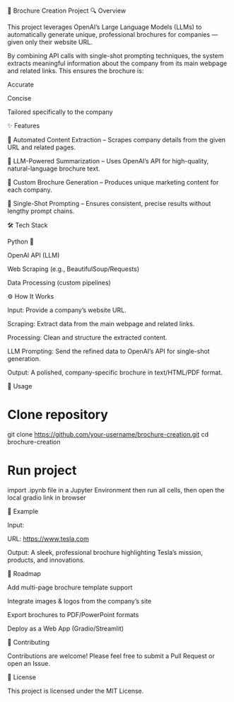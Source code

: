 📄 Brochure Creation Project
🔍 Overview

This project leverages OpenAI’s Large Language Models (LLMs) to automatically generate unique, professional brochures for companies — given only their website URL.

By combining API calls with single-shot prompting techniques, the system extracts meaningful information about the company from its main webpage and related links. This ensures the brochure is:

Accurate

Concise

Tailored specifically to the company

✨ Features

🚀 Automated Content Extraction – Scrapes company details from the given URL and related pages.

🤖 LLM-Powered Summarization – Uses OpenAI’s API for high-quality, natural-language brochure text.

🎨 Custom Brochure Generation – Produces unique marketing content for each company.

🔄 Single-Shot Prompting – Ensures consistent, precise results without lengthy prompt chains.

🛠️ Tech Stack

Python 🐍

OpenAI API (LLM)

Web Scraping (e.g., BeautifulSoup/Requests)

Data Processing (custom pipelines)

⚙️ How It Works

Input: Provide a company’s website URL.

Scraping: Extract data from the main webpage and related links.

Processing: Clean and structure the extracted content.

LLM Prompting: Send the refined data to OpenAI’s API for single-shot generation.

Output: A polished, company-specific brochure in text/HTML/PDF format.

🚀 Usage
# Clone repository
git clone https://github.com/your-username/brochure-creation.git
cd brochure-creation

# Run project
import .ipynb file in a Jupyter Environment then run all cells, then open the local gradio link in browser

📌 Example

Input:

URL: https://www.tesla.com


Output:
A sleek, professional brochure highlighting Tesla’s mission, products, and innovations.

📅 Roadmap

 Add multi-page brochure template support

 Integrate images & logos from the company’s site

 Export brochures to PDF/PowerPoint formats

 Deploy as a Web App (Gradio/Streamlit)

🤝 Contributing

Contributions are welcome! Please feel free to submit a Pull Request or open an Issue.

📜 License

This project is licensed under the MIT License.
